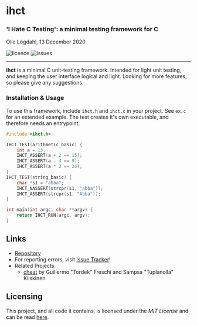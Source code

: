 # ihct
### 'I Hate C Testing': a minimal testing framework for C
Olle Lögdahl, 13 December 2020

![licence](https://img.shields.io/github/license/ollelogdahl/ihct)
![issues](https://img.shields.io/github/issues-raw/ollelogdahl/ihct)

---

**ihct** is a minimal C unit-testing framework. Intended for light unit testing, and keeping the user interface
logical and light. Looking for more features, so please give any suggestions.

### Installation & Usage

To use this framework, include `ihct.h` and `ihct.c` in your project. See `ex.c` for an extended example.
The test creates it's own executable, and therefore needs an entrypoint.

```c
#include <ihct.h>

IHCT_TEST(arithmetic_basic) {
    int a = 13;
    IHCT_ASSERT(a + 2 == 15);
    IHCT_ASSERT(a - 4 == 9);
    IHCT_ASSERT(a * 2 == 26);
}
IHCT_TEST(string_basic) {
    char *s1 = "abba";
    IHCT_NASSERT(strcpr(s1, "abba"));
    IHCT_ASSERT(strcpr(s1, "Abba"));
}

int main(int argc, char **argv) {
    return IHCT_RUN(argc, argv);
}
```

## Links

- [Repository](https://github.com/ollelogdahl/ihct/)
- For reporting errors, visit [Issue Tracker](https://github.com/ollelogdahl/ihct/issues)!
- Related Projects:
  - [cheat](https://github.com/Tuplanolla/cheat) by Guillermo "Tordek" Freschi and Sampsa "Tuplanolla" Kiiskinen

## Licensing

This project, and all code it contains, is licensed under the *MIT License* and can be read [here](LICENSE).
